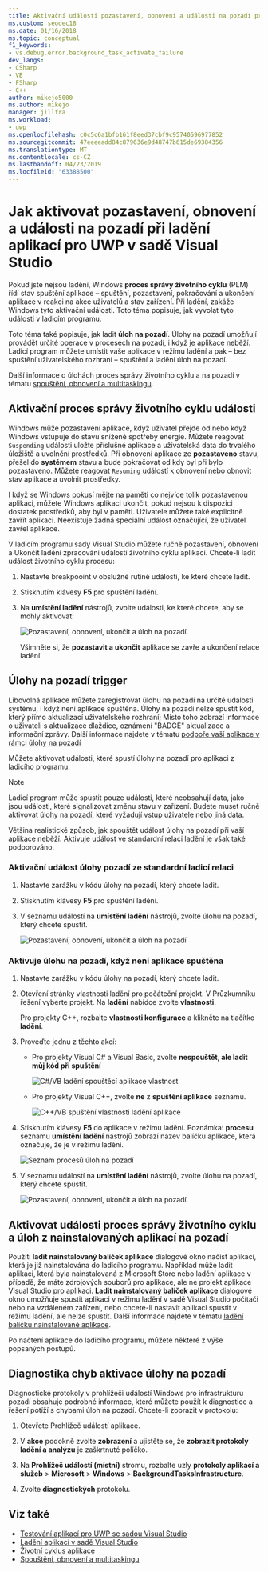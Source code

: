 ```yaml
---
title: Aktivační události pozastavení, obnovení a události na pozadí při ladění UPW | Dokumentace Microsoftu
ms.custom: seodec18
ms.date: 01/16/2018
ms.topic: conceptual
f1_keywords:
- vs.debug.error.background_task_activate_failure
dev_langs:
- CSharp
- VB
- FSharp
- C++
author: mikejo5000
ms.author: mikejo
manager: jillfra
ms.workload:
- uwp
ms.openlocfilehash: c0c5c6a1bfb161f8eed37cbf9c95740596977852
ms.sourcegitcommit: 47eeeeadd84c879636e9d48747b615de69384356
ms.translationtype: MT
ms.contentlocale: cs-CZ
ms.lasthandoff: 04/23/2019
ms.locfileid: "63388500"
---
```

# <a name="how-to-trigger-suspend-resume-and-background-events-while-debugging-uwp-apps-in-visual-studio"></a>Jak aktivovat pozastavení, obnovení a události na pozadí při ladění aplikací pro UWP v sadě Visual Studio
Pokud jste nejsou ladění, Windows **proces správy životního cyklu** (PLM) řídí stav spuštění aplikace – spuštění, pozastavení, pokračování a ukončení aplikace v reakci na akce uživatelů a stav zařízení. Při ladění, zakáže Windows tyto aktivační události. Toto téma popisuje, jak vyvolat tyto události v ladicím programu.

 Toto téma také popisuje, jak ladit **úloh na pozadí**. Úlohy na pozadí umožňují provádět určité operace v procesech na pozadí, i když je aplikace neběží. Ladicí program můžete umístit vaše aplikace v režimu ladění a pak – bez spuštění uživatelského rozhraní – spuštění a ladění úloh na pozadí.

 Další informace o úlohách proces správy životního cyklu a na pozadí v tématu [spouštění, obnovení a multitaskingu](/windows/uwp/launch-resume/index).

## <a name="BKMK_Trigger_Process_Lifecycle_Management_events"></a> Aktivační proces správy životního cyklu události
 Windows může pozastavení aplikace, když uživatel přejde od nebo když Windows vstupuje do stavu snížené spotřeby energie. Můžete reagovat `Suspending` události uložte příslušné aplikace a uživatelská data do trvalého úložiště a uvolnění prostředků. Při obnovení aplikace ze **pozastaveno** stavu, přešel do **systémem** stavu a bude pokračovat od kdy byl při bylo pozastaveno. Můžete reagovat `Resuming` událostí k obnovení nebo obnovit stav aplikace a uvolnit prostředky.

 I když se Windows pokusí mějte na paměti co nejvíce tolik pozastavenou aplikaci, můžete Windows aplikaci ukončit, pokud nejsou k dispozici dostatek prostředků, aby byl v paměti. Uživatele můžete také explicitně zavřít aplikaci. Neexistuje žádná speciální událost označující, že uživatel zavřel aplikace.

 V ladicím programu sady Visual Studio můžete ručně pozastavení, obnovení a Ukončit ladění zpracování událostí životního cyklu aplikací. Chcete-li ladit událost životního cyklu procesu:

1. Nastavte breakpooint v obslužné rutině události, ke které chcete ladit.

2. Stisknutím klávesy **F5** pro spuštění ladění.

3. Na **umístění ladění** nástrojů, zvolte události, ke které chcete, aby se mohly aktivovat:

     ![Pozastavení, obnovení, ukončit a úloh na pozadí](../debugger/media/dbg_suspendresumebackground.png "DBG_SuspendResumeBackground")

     Všimněte si, že **pozastavit a ukončit** aplikace se zavře a ukončení relace ladění.

## <a name="BKMK_Trigger_background_tasks"></a> Úlohy na pozadí trigger
 Libovolná aplikace můžete zaregistrovat úlohu na pozadí na určité události systému, i když není aplikace spuštěna. Úlohy na pozadí nelze spustit kód, který přímo aktualizací uživatelského rozhraní; Místo toho zobrazí informace o uživateli s aktualizace dlaždice, oznámení "BADGE" aktualizace a informační zprávy. Další informace najdete v tématu [podpoře vaší aplikace v rámci úlohy na pozadí](https://msdn.microsoft.com/library/4c7bb148-eb1f-4640-865e-41f627a46e8e)

 Můžete aktivovat události, které spustí úlohy na pozadí pro aplikaci z ladicího programu.

> [!NOTE]
> Ladicí program může spustit pouze události, které neobsahují data, jako jsou události, které signalizovat změnu stavu v zařízení. Budete muset ručně aktivovat úlohy na pozadí, které vyžadují vstup uživatele nebo jiná data.

 Většina realistické způsob, jak spouštět událost úlohy na pozadí při vaší aplikace neběží. Aktivuje událost ve standardní relaci ladění je však také podporováno.

### <a name="BKMK_Trigger_a_background_task_event_from_a_standard_debug_session"></a> Aktivační událost úlohy pozadí ze standardní ladicí relaci

1. Nastavte zarážku v kódu úlohy na pozadí, který chcete ladit.

2. Stisknutím klávesy **F5** pro spuštění ladění.

3. V seznamu událostí na **umístění ladění** nástrojů, zvolte úlohu na pozadí, který chcete spustit.

     ![Pozastavení, obnovení, ukončit a úloh na pozadí](../debugger/media/dbg_suspendresumebackground.png "DBG_SuspendResumeBackground")

### <a name="BKMK_Trigger_a_background_task_when_the_app_is_not_running"></a> Aktivuje úlohu na pozadí, když není aplikace spuštěna

1. Nastavte zarážku v kódu úlohy na pozadí, který chcete ladit.

2. Otevření stránky vlastnosti ladění pro počáteční projekt. V Průzkumníku řešení vyberte projekt. Na **ladění** nabídce zvolte **vlastnosti**.

     Pro projekty C++, rozbalte **vlastnosti konfigurace** a klikněte na tlačítko **ladění**.

3. Proveďte jednu z těchto akcí:

    - Pro projekty Visual C# a Visual Basic, zvolte **nespouštět, ale ladit můj kód při spuštění**

         ![C&#35;&#47;VB ladění spouštěcí aplikace vlastnost](../debugger/media/dbg_csvb_dontlaunchapp.png "DBG_CsVb_DontLaunchApp")

    - Pro projekty Visual C++, zvolte **ne** z **spuštění aplikace** seznamu.

         ![C&#43;&#43;&#47;VB spuštění vlastnosti ladění aplikace](../debugger/media/dbg_cppjs_dontlaunchapp.png "DBG_CppJs_DontLaunchApp")

4. Stisknutím klávesy **F5** do aplikace v režimu ladění. Poznámka: **procesu** seznamu **umístění ladění** nástrojů zobrazí název balíčku aplikace, která označuje, že je v režimu ladění.

     ![Seznam procesů úloh na pozadí](../debugger/media/dbg_backgroundtask_processlist.png "DBG_BackgroundTask_ProcessList")

5. V seznamu událostí na **umístění ladění** nástrojů, zvolte úlohu na pozadí, který chcete spustit.

     ![Pozastavení, obnovení, ukončit a úloh na pozadí](../debugger/media/dbg_suspendresumebackground.png "DBG_SuspendResumeBackground")

## <a name="BKMK_Trigger_Process_Lifetime_Management_events_and_background_tasks_from_an_installed_app"></a> Aktivovat události proces správy životního cyklu a úloh z nainstalovaných aplikací na pozadí
 Použití **ladit nainstalovaný balíček aplikace** dialogové okno načíst aplikaci, která je již nainstalována do ladicího programu. Například může ladit aplikaci, která byla nainstalovaná z Microsoft Store nebo ladění aplikace v případě, že máte zdrojových souborů pro aplikace, ale ne projekt aplikace Visual Studio pro aplikaci. **Ladit nainstalovaný balíček aplikace** dialogové okno umožňuje spustit aplikaci v režimu ladění v sadě Visual Studio počítači nebo na vzdáleném zařízení, nebo chcete-li nastavit aplikaci spustit v režimu ladění, ale nelze spustit. Další informace najdete v tématu [ladění balíčku nainstalované aplikace](../debugger/debug-installed-app-package.md).

 Po načtení aplikace do ladicího programu, můžete některé z výše popsaných postupů.

## <a name="BKMK_Diagnosing_background_task_activation_errors"></a> Diagnostika chyb aktivace úlohy na pozadí
 Diagnostické protokoly v prohlížeči událostí Windows pro infrastrukturu pozadí obsahuje podrobné informace, které můžete použít k diagnostice a řešení potíží s chybami úloh na pozadí. Chcete-li zobrazit v protokolu:

1. Otevřete Prohlížeč událostí aplikace.

2. V **akce** podokně zvolte **zobrazení** a ujistěte se, že **zobrazit protokoly ladění a analýzu** je zaškrtnuté políčko.

3. Na **Prohlížeč událostí (místní)** stromu, rozbalte uzly **protokoly aplikací a služeb** > **Microsoft** > **Windows**   >  **BackgroundTasksInfrastructure**.

4. Zvolte **diagnostických** protokolu.

## <a name="see-also"></a>Viz také
- [Testování aplikací pro UWP se sadou Visual Studio](../test/testing-store-apps-with-visual-studio.md)
- [Ladění aplikací v sadě Visual Studio](/visualstudio/debugger/debugging-windows-store-and-windows-universal-apps)
- [Životní cyklus aplikace](/windows/uwp/launch-resume/app-lifecycle)
- [Spouštění, obnovení a multitaskingu](/windows/uwp/launch-resume/index)